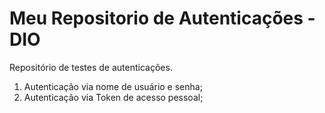 # Meu Repositorio de Autenticações - DIO
Repositório de testes de autenticações.

1. Autenticação via nome de usuário e senha;
2. Autenticação via Token de acesso pessoal;